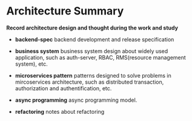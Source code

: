 # Architecture Summary

**Record architecture design and thought during the work and study**

- **backend-spec** backend development and release specification

- **business system** business system design about widely used application, such as auth-server, RBAC, RMS(resource management system), etc.

- **microservices pattern** patterns designed to solve problems in mircoservices architecture, such as distributed transaction, authorization and authentification, etc.

- **async programming** async programming model. 

- **refactoring** notes about refactoring